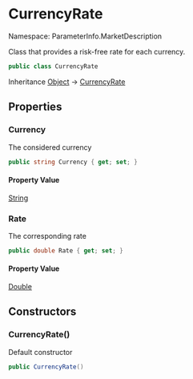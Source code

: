 # CurrencyRate

Namespace: ParameterInfo.MarketDescription

Class that provides a risk-free rate for each currency.

```csharp
public class CurrencyRate
```

Inheritance [Object](https://docs.microsoft.com/en-us/dotnet/api/system.object) → [CurrencyRate](./parameterinfo.marketdescription.currencyrate.md)

## Properties

### **Currency**

The considered currency

```csharp
public string Currency { get; set; }
```

#### Property Value

[String](https://docs.microsoft.com/en-us/dotnet/api/system.string)<br>

### **Rate**

The corresponding rate

```csharp
public double Rate { get; set; }
```

#### Property Value

[Double](https://docs.microsoft.com/en-us/dotnet/api/system.double)<br>

## Constructors

### **CurrencyRate()**

Default constructor

```csharp
public CurrencyRate()
```

